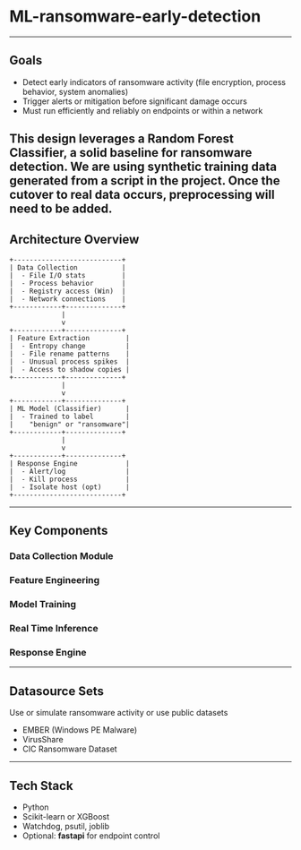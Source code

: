 # ML-ransomware-early-detection
---
## Goals
- Detect early indicators of ransomware activity (file encryption, process behavior, system anomalies)
- Trigger alerts or mitigation before significant damage occurs
- Must run efficiently and reliably on endpoints or within a network

This design leverages a Random Forest Classifier, a solid baseline for ransomware detection. We are using synthetic training data generated from a script in the project. Once the cutover to real data occurs, preprocessing will need to be added.
---

## Architecture Overview
```plaintext
+---------------------------+
| Data Collection           |
|  - File I/O stats         |
|  - Process behavior       |
|  - Registry access (Win)  |
|  - Network connections    |
+------------+--------------+
             |
             v
+------------+--------------+
| Feature Extraction         |
|  - Entropy change          |
|  - File rename patterns    |
|  - Unusual process spikes  |
|  - Access to shadow copies |
+------------+--------------+
             |
             v
+------------+--------------+ 
| ML Model (Classifier)      |
|  - Trained to label        |
|    "benign" or "ransomware"|
+------------+--------------+
             |
             v
+------------+--------------+
| Response Engine            |
|  - Alert/log               |
|  - Kill process            |
|  - Isolate host (opt)      |
+---------------------------+
```

---

## Key Components

### Data Collection Module
### Feature Engineering
### Model Training
### Real Time Inference
### Response Engine

---

## Datasource Sets
Use or simulate ransomware activity or use public datasets
- EMBER (Windows PE Malware)
- VirusShare
- CIC Ransomware Dataset

---

## Tech Stack
- Python
- Scikit-learn or XGBoost
- Watchdog, psutil, joblib
- Optional: **fastapi** for endpoint control
